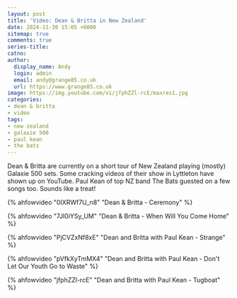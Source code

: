 ```yaml
---
layout: post
title: 'Video: Dean & Britta in New Zealand'
date: 2024-11-30 15:05 +0000
sitemap: true
comments: true
series-title:
catno:
author:
  display_name: Andy
  login: admin
  email: andy@grange85.co.uk
  url: https://www.grange85.co.uk
image: https://img.youtube.com/vi/jfphZZl-rcE/maxres1.jpg
categories:
- dean & britta
- video
tags:
- new zealand
- galaxie 500
- paul kean
- the bats
---
```

Dean & Britta are currently on a short tour of New Zealand playing (mostly) Galaxie 500 sets. Some cracking videos of their show in Lyttleton have shown up on YouTube. Paul Kean of top NZ band The Bats guested on a few songs too. Sounds like a treat!

{% ahfowvideo "0IXRWf7U_n8" "Dean & Britta - Ceremony" %}

{% ahfowvideo "7JI0iYSy_UM" "Dean & Britta - When Will You Come Home" %}

{% ahfowvideo "PjCVZxNf8xE" "Dean and Britta with Paul Kean - Strange" %}

{% ahfowvideo "pVfkXyTmMX4" "Dean and Britta with Paul Kean - Don't Let Our Youth Go to Waste" %}

{% ahfowvideo "jfphZZl-rcE" "Dean and Britta with Paul Kean - Tugboat" %}
